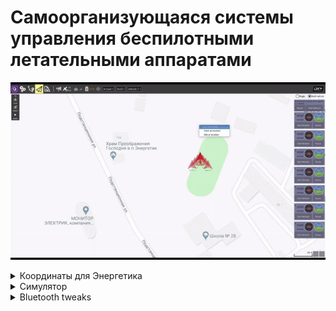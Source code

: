 # Самоорганизующаяся системы управления беспилотными летательными аппаратами

![](workgif.gif)


<details>
  <summary>Координаты для Энергетика</summary>
    
Home
    
lat 440767084
lon 430877167
alt 530000

точка 1

lat 440769288
lon 430879335
alt 540000

точка 2

lat 440764170
lon 430876500
alt 540000
</details>

<details>
  <summary>Симулятор</summary>
    
export PX4_HOME_ALT=530

export PX4_HOME_LON=43.0877167

export PX4_HOME_LAT=44.0767085

export HEADLESS=1

make px4_sitl_default jmavsim

</details>

<details>
  <summary>Bluetooth tweaks</summary>
    
sdptool search SP

/etc/bluetooth/

sudo hciconfig 0 sspmode 0

sudo rfcomm connect hci0 B8:27:EB:89:C5:44 8

1. 9C:E0:63:BD:A8:88 `Note 8 (Android)`

2. B8:27:EB:89:C5:44 `RPi (Raspberian)`

3. A4:17:31:36:3E:16 `Notebook (Linux Ubuntu 19.04)`

4. 00:1A:7D:11:A1:6A  `HPN (Linux Ubuntu 18.04)` or `HPN (Windows 10)`
    
</details>
